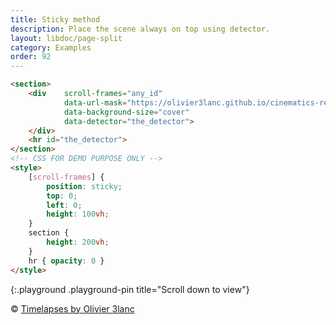```yaml
---
title: Sticky method
description: Place the scene always on top using detector.
layout: libdoc/page-split
category: Examples
order: 92
---
```


```html
<section>
    <div    scroll-frames="any_id"
            data-url-mask="https://olivier3lanc.github.io/cinematics-resources/timelapse_albertville/timelapse_albertville_|1 to 120|.webp"
            data-background-size="cover"
            data-detector="the_detector">
    </div>
    <hr id="the_detector">
</section>
<!-- CSS FOR DEMO PURPOSE ONLY -->
<style>
    [scroll-frames] { 
        position: sticky;
        top: 0;
        left: 0;
        height: 100vh;
    }
    section { 
        height: 200vh;
    }
    hr { opacity: 0 }
</style>
```
{:.playground .playground-pin title="Scroll down to view"}

&copy; [Timelapses by Olivier 3lanc](https://github.com/olivier3lanc/photographies)
